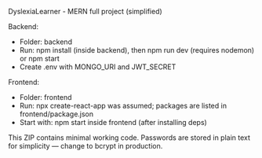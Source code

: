 DyslexiaLearner - MERN full project (simplified)

Backend:
- Folder: backend
- Run: npm install (inside backend), then npm run dev (requires nodemon) or npm start
- Create .env with MONGO_URI and JWT_SECRET

Frontend:
- Folder: frontend
- Run: npx create-react-app was assumed; packages are listed in frontend/package.json
- Start with: npm start inside frontend (after installing deps)

This ZIP contains minimal working code. Passwords are stored in plain text for simplicity — change to bcrypt in production.
